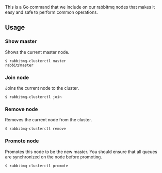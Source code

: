 This is a Go command that we include on our rabbitmq nodes that makes it easy and safe to perform common operations.

## Usage

### Show master

Shows the current master node.

```console
$ rabbitmq-clusterctl master
rabbit@master
```

### Join node

Joins the current node to the cluster.

```console
$ rabbitmq-clusterctl join
```

### Remove node

Removes the current node from the cluster.

```console
$ rabbitmq-clusterctl remove
```

### Promote node

Promotes this node to be the new master. You should ensure that all queues are synchronized on the node before promoting.

```console
$ rabbitmq-clusterctl promote
```
